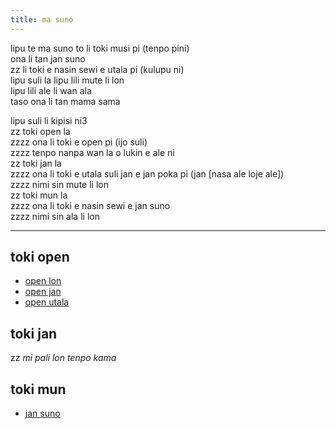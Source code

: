 ```yaml
---
title: ma suno
---
```


lipu te ma suno to li toki musi pi (tenpo pini)  
ona li tan jan suno  
zz li toki e nasin sewi e utala pi (kulupu ni)  
lipu suli la lipu lili mute li lon  
lipu lili ale li wan ala  
taso ona li tan mama sama  

lipu suli li kipisi ni3  
zz toki open la  
zzzz ona li toki e open pi (ijo suli)  
zzzz tenpo nanpa wan la o lukin e ale ni  
zz toki jan la  
zzzz ona li toki e utala suli jan e jan poka pi (jan [nasa ale loje ale])  
zzzz nimi sin mute li lon  
zz toki mun la  
zzzz ona li toki e nasin sewi e jan suno  
zzzz nimi sin ala li lon  

---

## toki open

* [open lon](/open-lon)
* [open jan](/open-jan)
* [open utala](/open-utala)

## toki jan

zz *mi pali lon tenpo kama*

## toki mun

* [jan suno](/jan-suno)
